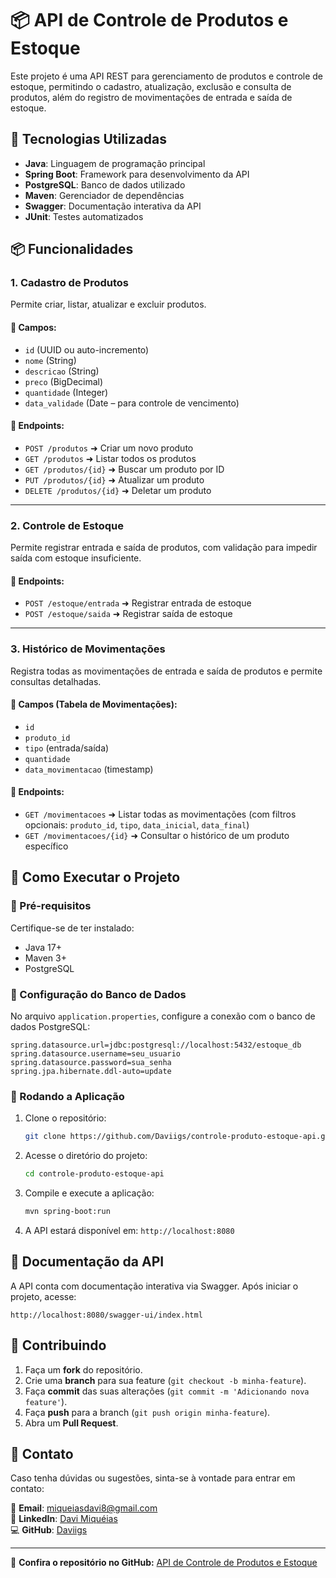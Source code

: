 # 📦 API de Controle de Produtos e Estoque

Este projeto é uma API REST para gerenciamento de produtos e controle de estoque, permitindo o cadastro, atualização, exclusão e consulta de produtos, além do registro de movimentações de entrada e saída de estoque.

## 🚀 Tecnologias Utilizadas

- **Java**: Linguagem de programação principal
- **Spring Boot**: Framework para desenvolvimento da API
- **PostgreSQL**: Banco de dados utilizado
- **Maven**: Gerenciador de dependências
- **Swagger**: Documentação interativa da API
- **JUnit**: Testes automatizados

## 📦 Funcionalidades

### 1. Cadastro de Produtos
Permite criar, listar, atualizar e excluir produtos.

#### 📌 Campos:
- `id` (UUID ou auto-incremento)
- `nome` (String)
- `descricao` (String)
- `preco` (BigDecimal)
- `quantidade` (Integer)
- `data_validade` (Date – para controle de vencimento)

#### 📌 Endpoints:
- `POST /produtos` ➜ Criar um novo produto
- `GET /produtos` ➜ Listar todos os produtos
- `GET /produtos/{id}` ➜ Buscar um produto por ID
- `PUT /produtos/{id}` ➜ Atualizar um produto
- `DELETE /produtos/{id}` ➜ Deletar um produto

---

### 2. Controle de Estoque
Permite registrar entrada e saída de produtos, com validação para impedir saída com estoque insuficiente.

#### 📌 Endpoints:
- `POST /estoque/entrada` ➜ Registrar entrada de estoque
- `POST /estoque/saida` ➜ Registrar saída de estoque

---

### 3. Histórico de Movimentações
Registra todas as movimentações de entrada e saída de produtos e permite consultas detalhadas.

#### 📌 Campos (Tabela de Movimentações):
- `id`
- `produto_id`
- `tipo` (entrada/saída)
- `quantidade`
- `data_movimentacao` (timestamp)

#### 📌 Endpoints:
- `GET /movimentacoes` ➜ Listar todas as movimentações (com filtros opcionais: `produto_id`, `tipo`, `data_inicial`, `data_final`)
- `GET /movimentacoes/{id}` ➜ Consultar o histórico de um produto específico

## 🔧 Como Executar o Projeto

### 📌 Pré-requisitos
Certifique-se de ter instalado:
- Java 17+
- Maven 3+
- PostgreSQL

### 📌 Configuração do Banco de Dados
No arquivo `application.properties`, configure a conexão com o banco de dados PostgreSQL:

```properties
spring.datasource.url=jdbc:postgresql://localhost:5432/estoque_db
spring.datasource.username=seu_usuario
spring.datasource.password=sua_senha
spring.jpa.hibernate.ddl-auto=update
```

### 📌 Rodando a Aplicação

1. Clone o repositório:
   ```bash
   git clone https://github.com/Daviigs/controle-produto-estoque-api.git
   ```
2. Acesse o diretório do projeto:
   ```bash
   cd controle-produto-estoque-api
   ```
3. Compile e execute a aplicação:
   ```bash
   mvn spring-boot:run
   ```
4. A API estará disponível em: `http://localhost:8080`

## 📄 Documentação da API
A API conta com documentação interativa via Swagger. Após iniciar o projeto, acesse:
```
http://localhost:8080/swagger-ui/index.html
```

## 🤝 Contribuindo

1. Faça um **fork** do repositório.
2. Crie uma **branch** para sua feature (`git checkout -b minha-feature`).
3. Faça **commit** das suas alterações (`git commit -m 'Adicionando nova feature'`).
4. Faça **push** para a branch (`git push origin minha-feature`).
5. Abra um **Pull Request**.

## 📧 Contato
Caso tenha dúvidas ou sugestões, sinta-se à vontade para entrar em contato:

📩 **Email**: miqueiasdavi8@gmail.com  
🔗 **LinkedIn**: [Davi Miquéias](https://www.linkedin.com/in/davimiqueias/)  
💻 **GitHub**: [Daviigs](https://github.com/Daviigs)

---

🔗 **Confira o repositório no GitHub:** [API de Controle de Produtos e Estoque](https://github.com/Daviigs/controle-produto-estoque-api)

